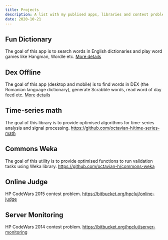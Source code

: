```yaml
---
title: Projects
description: A list with my publised apps, libraries and contest problems.
date: 2020-10-21
---
```


## Fun Dictionary

The goal of this app is to search words in English dictionaries and play word games like Hangman, Wordle etc.
[More details](/fundictionary)

## Dex Offline

The goal of this app (desktop and mobile) is to find words in DEX (the Romanian language dictionary), generate Scrabble words, read word of day feed etc.
[More details](/dexoffline)

## Time-series math

The goal of this library is to provide optimised algorithms for time-series analysis and signal processing.
https://github.com/octavian-h/time-series-math

## Commons Weka

The goal of this utility is to provide optimised functions to run validation tasks using Weka library.
https://github.com/octavian-h/commons-weka

## Online Judge

HP CodeWars 2015 contest problem.
https://bitbucket.org/hpcluj/online-judge

## Server Monitoring

HP CodeWars 2014 contest problem.
https://bitbucket.org/hpcluj/server-monitoring
